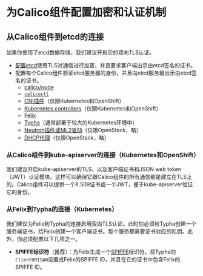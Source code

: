 # 为Calico组件配置加密和认证机制

## 从Calico组件到etcd的连接

如果你使用了etcd数据存储，我们建议开启它的双向TLS认证。

- [配置etcd](https://etcd.io/)使用TLS对通信进行加密，并且要求客户端出示由etcd签名的证书。
- 配置每个Calico组件验证etcd服务器的身份，并且向etcd服务器出示由etcd签名的证书。
    - [calico/node](../../06%E5%8F%82%E8%80%83/06calico-node.md)
    - [`calicoctl`](../../05%E8%BF%90%E7%BB%B4/02calicoctl/02%E9%85%8D%E7%BD%AEcalicoctl/02%E9%85%8D%E7%BD%AEcalicoctl%E8%BF%9E%E6%8E%A5%E5%88%B0etcd%E6%95%B0%E6%8D%AE%E5%AD%98%E5%82%A8.md)
    - [CNI插件](../../06%E5%8F%82%E8%80%83/10Calico%20CNI%E6%8F%92%E4%BB%B6.md#etcd的位置)（仅限Kubernetes和OpenShift）
    - [Kubernetes controllers](../../06%E5%8F%82%E8%80%83/11Calico%E7%9A%84Kubernets%E6%8E%A7%E5%88%B6%E5%99%A8.md#配置数据存储的访问)（仅限Kubernetes和OpenShift）
    - [Felix](../../06%E5%8F%82%E8%80%83/07Felix/01%E9%85%8D%E7%BD%AE.md#etcd数据存储配置)
    - [Typha](../../06%E5%8F%82%E8%80%83/08Typha/02%E9%85%8D%E7%BD%AE.md#etcd数据存储配置)（通常部署于较大的Kubernetes环境中）
    - [Neutron插件或ML2驱动]()（仅限OpenStack，略）
    - [DHCP代理]()（仅限OpenStack，略）

### 从Calico组件到kube-apiserver的连接（Kubernetes和OpenShift）

我们建议开启kube-apiserver的TLS，以及客户端证书和JSON web token（JWT）认证模块。这样可以确保它跟Calico组件的所有通信都是建立在TLS上的。Calico组件可以提供一个X.509证书或一个JWT，便于kube-apiserver验证它的身份。

### 从Felix到Typha的连接（Kubernetes）

我们建议为Felix到Typha的连接启用双向TLS认证。此时你必须给Typha创建一个服务端证书，给Felix创建一个客户端证书。每个服务都需要证书对应的私钥。此外，你必须配置以下几项之一。

- **SPIFFE标识符**（推荐）：为Felix生成一个[SPIFFE](https://github.com/spiffe/spiffe)标识符，将Typha的`ClientURISAN`设置成Felix的SPIFFE ID，并且在它的证书中包含Felix的SPIFFE ID。